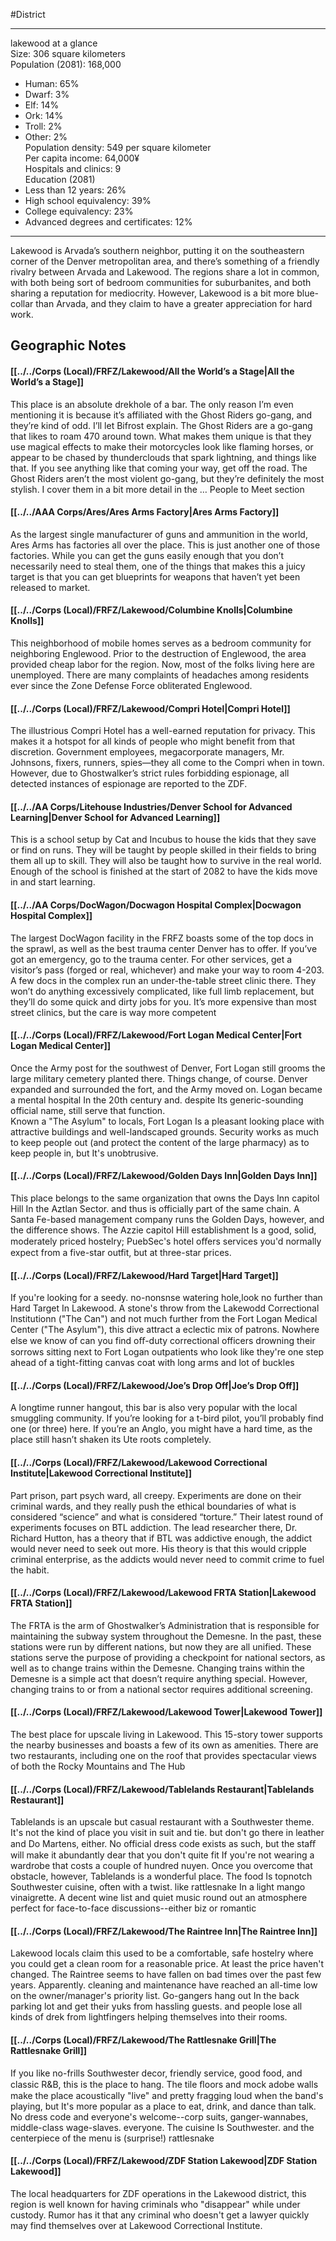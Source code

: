 #District 

---
lakewood at a glance  
Size: 306 square kilometers  
Population (2081): 168,000  
- Human: 65%  
- Dwarf: 3%  
- Elf: 14%  
- Ork: 14%  
- Troll: 2%  
- Other: 2%  
Population density: 549 per square kilometer  
Per capita income: 64,000¥  
Hospitals and clinics: 9  
Education (2081)  
- Less than 12 years: 26%  
- High school equivalency: 39%  
- College equivalency: 23%  
- Advanced degrees and certificates: 12%

---
Lakewood is Arvada’s southern neighbor, putting it on the southeastern corner of the Denver metropolitan area, and there’s something of a friendly rivalry between Arvada and Lakewood. The regions share a lot in common, with both being sort of bedroom communities for suburbanites, and both sharing a reputation for mediocrity. However, Lakewood is a bit more blue-collar than Arvada, and they claim to have a greater appreciation for hard work.

## Geographic Notes
#### [[../../Corps (Local)/FRFZ/Lakewood/All the World’s a Stage|All the World’s a Stage]]
This place is an absolute drekhole of a bar. The only reason I’m even mentioning it is because it’s affiliated with the Ghost Riders go-gang, and they’re kind of odd. I’ll let Bifrost explain. The Ghost Riders are a go-gang that likes to roam 470 around town. What makes them unique is that they use magical effects to make their motorcycles look like flaming horses, or appear to be chased by thunderclouds that spark lightning, and things like that. If you see anything like that coming your way, get off the road. The Ghost Riders aren’t the most violent go-gang, but they’re definitely the most stylish. I cover them in a bit more detail in the … People to Meet section

#### [[../../AAA Corps/Ares/Ares Arms Factory|Ares Arms Factory]]
As the largest single manufacturer of guns and ammunition in the world, Ares Arms has factories all over the place. This is just another one of those factories. While you can get the guns easily enough that you don’t necessarily need to steal them, one of the things that makes this a juicy target is that you can get blueprints for weapons that haven’t yet been released to market.

#### [[../../Corps (Local)/FRFZ/Lakewood/Columbine Knolls|Columbine Knolls]]
This neighborhood of mobile homes serves as a bedroom community for neighboring Englewood. Prior to the destruction of Englewood, the area provided cheap labor for the region. Now, most of the folks living here are unemployed. There are many complaints of headaches among residents ever since the Zone Defense Force obliterated Englewood.

#### [[../../Corps (Local)/FRFZ/Lakewood/Compri Hotel|Compri Hotel]]
The illustrious Compri Hotel has a well-earned reputation for privacy. This makes it a hotspot for all kinds of people who might benefit from that discretion. Government employees, megacorporate managers, Mr. Johnsons, fixers, runners, spies—they all come to the Compri when in town. However, due to Ghostwalker’s strict rules forbidding espionage, all detected instances of espionage are reported to the ZDF.

#### [[../../AA Corps/Litehouse Industries/Denver School for Advanced Learning|Denver School for Advanced Learning]]
This is a school setup by Cat and Incubus to house the kids that they save or find on runs. They will be taught by people skilled in their fields to bring them all up to skill. They will also be taught how to survive in the real world. Enough of the school is finished at the start of 2082 to have the kids move in and start learning.

#### [[../../AA Corps/DocWagon/Docwagon Hospital Complex|Docwagon Hospital Complex]]
The largest DocWagon facility in the FRFZ boasts some of the top docs in the sprawl, as well as the best trauma center Denver has to offer. If you’ve got an emergency, go to the trauma center. For other services, get a visitor’s pass (forged or real, whichever) and make your way to room 4-203. A few docs in the complex run an under-the-table street clinic there. They won’t do anything excessively complicated, like full limb replacement, but they’ll do some quick and dirty jobs for you. It’s more expensive than most street clinics, but the care is way more competent

#### [[../../Corps (Local)/FRFZ/Lakewood/Fort Logan Medical Center|Fort Logan Medical Center]]
Once the Army post for the southwest of Denver, Fort Logan still grooms the large military cemetery planted there. Things change, of course. Denver expanded and surrounded the fort, and the Army moved on. Logan became a mental hospital In the 20th century and. despite Its generic-sounding official name, still serve that function.  
Known a "The Asylum" to locals, Fort Logan Is a pleasant looking place with attractive buildings and well-landscaped grounds. Security works as much to keep people out (and protect the content of the large pharmacy) as to keep people in, but It's unobtrusive.

#### [[../../Corps (Local)/FRFZ/Lakewood/Golden Days Inn|Golden Days Inn]]
This place belongs to the same organization that owns the Days Inn capitol Hill In the Aztlan Sector. and thus is officially part of the same chain. A Santa Fe-based management company runs the Golden Days, however, and the difference shows. The Azzie capitol Hill establishment ls a good, solid, moderately priced hostelry; PuebSec's hotel oﬀers services you'd normally expect from a five-star outfit, but at three-star prices.

#### [[../../Corps (Local)/FRFZ/Lakewood/Hard Target|Hard Target]]
If you're looking for a seedy. no-nonsnse watering hole,look no further than Hard Target In Lakewood. A stone's throw from the Lakewodd Correctional lnstitutionn ("The Can") and not much further from the Fort Logan Medical Center ("The Asylum"), this dive attract a eclectic mix of patrons. Nowhere else we know of can you find oﬀ-duty correctional officers drowning their sorrows sitting next to Fort Logan outpatients who look like they're one step ahead of a tight-fitting canvas coat with long arms and lot of buckles

#### [[../../Corps (Local)/FRFZ/Lakewood/Joe’s Drop Off|Joe’s Drop Off]]
A longtime runner hangout, this bar is also very popular with the local smuggling community. If you’re looking for a t-bird pilot, you’ll probably find one (or three) here. If you’re an Anglo, you might have a hard time, as the place still hasn’t shaken its Ute roots completely.

#### [[../../Corps (Local)/FRFZ/Lakewood/Lakewood Correctional Institute|Lakewood Correctional Institute]]
Part prison, part psych ward, all creepy. Experiments are done on their criminal wards, and they really push the ethical boundaries of what is considered “science” and what is considered “torture.” Their latest round of experiments focuses on BTL addiction. The lead researcher there, Dr. Richard Hutton, has a theory that if BTL was addictive enough, the addict would never need to seek out more. His theory is that this would cripple criminal enterprise, as the addicts would never need to commit crime to fuel the habit. 

#### [[../../Corps (Local)/FRFZ/Lakewood/Lakewood FRTA Station|Lakewood FRTA Station]]
The FRTA is the arm of Ghostwalker’s Administration that is responsible for maintaining the subway system throughout the Demesne. In the past, these stations were run by different nations, but now they are all unified. These stations serve the purpose of providing a checkpoint for national sectors, as well as to change trains within the Demesne. Changing trains within the Demesne is a simple act that doesn’t require anything special. However, changing trains to or from a national sector requires additional screening.

#### [[../../Corps (Local)/FRFZ/Lakewood/Lakewood Tower|Lakewood Tower]]
The best place for upscale living in Lakewood. This 15-story tower supports the nearby businesses and boasts a few of its own as amenities. There are two restaurants, including one on the roof that provides spectacular views of both the Rocky Mountains and The Hub

#### [[../../Corps (Local)/FRFZ/Lakewood/Tablelands Restaurant|Tablelands Restaurant]]
Tablelands is an upscale but casual restaurant with a Southwester theme. It's not the kind of place you visit in suit and tie. but don't go there in leather and Do Martens, either. No official dress code exists as such, but the staﬀ will make it abundantly dear that you don't quite fit If you're not wearing a wardrobe that costs a couple of hundred nuyen. Once you overcome that obstacle, however, Tablelands is a wonderful place. The food Is topnotch Southwester cuisine, often with a twist. like rattlesnake In a light mango vinaigrette. A decent wine list and quiet music round out an atmosphere perfect for face-to-face discussions--either biz or romantic

#### [[../../Corps (Local)/FRFZ/Lakewood/The Raintree Inn|The Raintree Inn]]
Lakewood locals claim this used to be a comfortable, safe hostelry where you could get a clean room for a reasonable price. At least the price haven't changed. The Raintree seems to have fallen on bad times over the past few years. Apparently. cleaning and maintenance have reached an all-time low on the owner/manager's priority list. Go-gangers hang out In the back parking lot and get their yuks from hassling guests. and people lose all kinds of drek from lightfingers helping themselves into their rooms.

#### [[../../Corps (Local)/FRFZ/Lakewood/The Rattlesnake Grill|The Rattlesnake Grill]]
If you like no-frills Southwester decor, friendly service, good food, and classic R&B, this is the place to hang. The tile ﬂoors and mock adobe walls make the place acoustically "live" and pretty fragging loud when the band's playing, but It's more popular as a place to eat, drink, and dance than talk. No dress code and everyone's welcome--corp suits, ganger-wannabes, middle-class wage-slaves. everyone. The cuisine Is Southwester. and the centerpiece of the menu is (surprise!) rattlesnake

#### [[../../Corps (Local)/FRFZ/Lakewood/ZDF Station Lakewood|ZDF Station Lakewood]]
The local headquarters for ZDF operations in the Lakewood district, this region is well known for having criminals who "disappear" while under custody. Rumor has it that any criminal who doesn't get a lawyer quickly may find themselves over at Lakewood Correctional Institute.  
